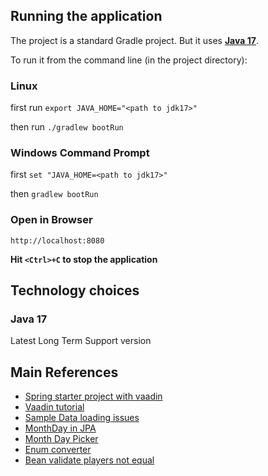 
## Running the application

The project is a standard Gradle project. 
But it uses [**Java 17**](https://adoptium.net/en-GB/temurin/releases/).

To run it from the command line (in the project directory):

### Linux
first run `export JAVA_HOME="<path to jdk17>"`

then run `./gradlew bootRun`

### Windows Command Prompt
first `set "JAVA_HOME=<path to jdk17>"`

then `gradlew bootRun`

### Open in Browser
`http://localhost:8080`

**Hit `<Ctrl>+C` to stop the application** 

## Technology choices
### Java 17 
Latest Long Term Support version

## Main References

* [Spring starter project with vaadin](https://start.spring.io/#!type=gradle-project&language=java&platformVersion=3.1.0&packaging=jar&jvmVersion=17&groupId=com.example&artifactId=vaadin-spring-poc&name=vaadin-spring-poc&description=Vaadin%20project%20for%20Spring%20Boot&packageName=com.example.vaadinspringpoc&dependencies=vaadin,lombok,devtools,configuration-processor,data-jpa,h2,validation,actuator)
* [Vaadin tutorial](https://vaadin.com/docs/latest/tutorial)
* [Sample Data loading issues](https://www.baeldung.com/spring-boot-data-sql-and-schema-sql)
* [MonthDay in JPA](https://stackoverflow.com/a/60699637/381083)
* [Month Day Picker](https://vaadin.com/docs/latest/components/date-picker/#picking-vs-typing)
* [Enum converter](https://thorben-janssen.com/jpa-21-type-converter-better-way-to/)
* [Bean validate players not equal](https://stackoverflow.com/a/69930984/381083)

